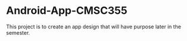 # Android-App-CMSC355
This project is to create an app design that will have purpose later in the semester.
